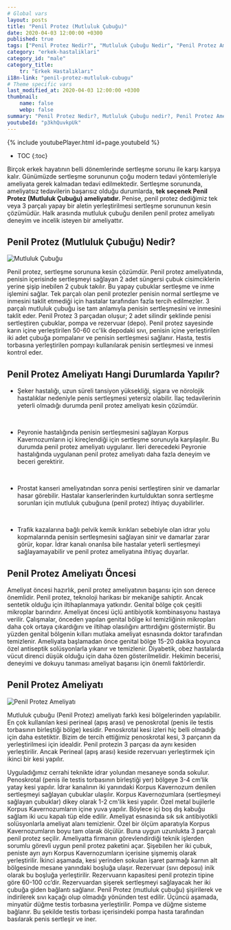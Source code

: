 ```yaml
---
# Global vars
layout: posts
title: "Penil Protez (Mutluluk Çubuğu)"
date: 2020-04-03 12:00:00 +0300
published: true
tags: ["Penil Protez Nedir?", "Mutluluk Çubuğu Nedir", "Penil Protez Ameliyatı ne zaman yapılır", "Penil Protez Ameliyatı Öncesi", "Penil Protez Ameliyatı","penil protez ameliyatı sonrası" , "mutluluk çubuğu ameliyatı" , "Sertleşme sorunu tedavi", "İktidarsızlık tedavi", " sertleşme sorunu çözüm" , "mutluluk çubuğu", "penil protez",  "penil protez" , "mutluluk çubuğu" , "mutluluk çubuğu ameliyat öncesi" , "penil protez nasıl takılır" , "penil protez ameliyatı nasıl yapılır" , "penil protez enfeksiyon" ]
category: "erkek-hastaliklari"
category_id: "male"
category_title:
    tr: "Erkek Hastalıkları"
i18n-link: "penil-protez-mutluluk-cubugu"
# Theme specific vars
last_modified_at: 2020-04-03 12:00:00 +0300
thumbnail:
    name: false
    webp: false
summary: "Penil Protez Nedir?, Mutluluk Çubuğu nedir?, Penil Protez Ameliyatı Hangi Durumlarda Yapılır?, Penil Protez Ameliyatı Öncesi, Penil Protez Ameliyatı, Sertleşme sorunu, Mutluluk çubuğu, Sertleşme sorunu tedavisi"
youtubeId: "p3khQuvkpUk"
---
```

{% include youtubePlayer.html id=page.youtubeId %}

* TOC
{:toc}

Birçok erkek hayatının belli dönemlerinde sertleşme sorunu ile karşı karşıya kalır. Günümüzde sertleşme sorununun çoğu modern tedavi yöntemleriyle ameliyata gerek kalmadan tedavi edilmektedir. Sertleşme sorununda, ameliyatsız tedavilerin başarısız olduğu durumlarda, **tek seçenek Penil Protez (Mutluluk Çubuğu) ameliyatıdır.** Penise, penil protez dediğimiz tek veya 3 parçalı yapay bir aletin yerleştirilmesi sertleşme sorununun kesin çözümüdür. Halk arasında mutluluk çubuğu denilen penil protez ameliyatı deneyim ve incelik isteyen bir ameliyattır.

## Penil Protez (Mutluluk Çubuğu) Nedir?

![Mutluluk Çubuğu](/assets/img/penilprotez.jpeg)

Penil protez, sertleşme sorununa kesin çözümdür. Penil protez ameliyatında, penisin içerisinde sertleşmeyi sağlayan 2 adet süngersi çubuk cisimciklerin yerine şişip inebilen 2 çubuk takılır. Bu yapay çubuklar sertleşme ve inme işlemini sağlar. Tek parçalı olan penil protezler penisin normal sertleşme ve inmesini taklit etmediği için hastalar tarafından fazla tercih edilmezler. 3 parçalı mutluluk çubuğu ise tam anlamıyla penisin sertleşmesini ve inmesini taklit eder. Penil Protez 3 parçadan oluşur; 2 adet silindir şeklinde penisi sertleştiren çubuklar, pompa ve rezervuar (depo). Penil protez sayesinde karın içine yerleştirilen 50-60 cc'lik depodaki sıvı, penisin içine yerleştirilen iki adet çubuğa pompalanır ve penisin sertleşmesi sağlanır. Hasta, testis torbasına yerleştirilen pompayı kullanılarak penisin sertleşmesi ve inmesi kontrol eder.

## Penil Protez Ameliyatı Hangi Durumlarda Yapılır?

* Şeker hastalığı, uzun süreli tansiyon yüksekliği, sigara ve nörolojik hastalıklar nedeniyle penis sertleşmesi yetersiz olabilir. İlaç tedavilerinin yeterli olmadığı durumda penil protez ameliyatı kesin çözümdür.

​
* Peyronie hastalığında penisin sertleşmesini sağlayan Korpus Kavernozumların içi kireçlendiği için sertleşme sorunuyla karşılaşılır. Bu durumda penil protez ameliyatı uygulanır. İleri derecedeki Peyronie hastalığında uygulanan penil protez ameliyatı daha fazla deneyim ve beceri gerektirir.

​
* Prostat kanseri ameliyatından sonra penisi sertleştiren sinir ve damarlar hasar görebilir. Hastalar kanserlerinden kurtulduktan sonra sertleşme sorunları için mutluluk çubuğuna (penil protez) ihtiyaç duyabilirler.

​
* Trafik kazalarına bağlı pelvik kemik kırıkları sebebiyle olan idrar yolu kopmalarında penisin sertleşmesini sağlayan sinir ve damarlar zarar görür, kopar. İdrar kanalı onarılsa bile hastalar yeterli sertleşmeyi sağlayamayabilir ve penil protez ameliyatına ihtiyaç duyarlar.

## Penil Protez Ameliyatı Öncesi

Ameliyat öncesi hazırlık, penil protez ameliyatının başarısı için son derece önemlidir. Penil protez, teknoloji harikası bir mekaniğe sahiptir. Ancak sentetik olduğu için iltihaplanmaya yatkındır. Genital bölge çok çeşitli mikroplar barındırır. Ameliyat öncesi üçlü antibiyotik kombinasyonu hastaya verilir. Çalışmalar, önceden yapılan genital bölge kıl temizliğinin mikropları daha çok ortaya çıkardığını ve iltihap olasılığını arttırdığını göstermiştir. Bu yüzden genital bölgenin kılları mutlaka ameliyat esnasında doktor tarafından temizlenir. Ameliyata başlamadan önce genital bölge 15-20 dakika boyunca özel antiseptik solüsyonlarla yıkanır ve temizlenir. Diyabetik, obez hastalarda vücut direnci düşük olduğu için daha özen gösterilmelidir. Hekimin becerisi, deneyimi ve dokuyu tanıması ameliyat başarısı için önemli faktörlerdir.

## Penil Protez Ameliyatı

![Penil Protez Ameliyatı](/assets/img/penilprotez.jpeg)

Mutluluk çubuğu (Penil Protez) ameliyatı farklı kesi bölgelerinden yapılabilir. En çok kullanılan kesi perineal (apış arası) ve penoskrotal (penis ile testis torbasının birleştiği bölge) kesidir. Penoskrotal kesi izleri hiç belli olmadığı için daha estetiktir. Bizim de tercih ettiğimiz penoskrotal kesi, 3 parçanın da yerleştirilmesi için idealdir. Penil protezin 3 parçası da aynı kesiden yerleştirilir. Ancak Perineal (apış arası) keside rezervuarı yerleştirmek için ikinci bir kesi yapılır.

Uyguladığımız cerrahi teknikte idrar yolundan mesaneye sonda sokulur. Penoskrotal (penis ile testis torbasının birleştiği yer) bölgeye 3-4 cm’lik yatay kesi yapılır. İdrar kanalının iki yanındaki Korpus Kavernozum denilen sertleşmeyi sağlayan çubuklar ulaşılır. Korpus Kavernozumlara (sertleşmeyi sağlayan çubuklar) dikey olarak 1-2 cm'lik kesi yapılır. Özel metal bujilerle Korpus Kavernozumların içine yuva yapılır. Böylece içi boş dış kabuğu sağlam iki ucu kapalı tüp elde edilir. Ameliyat esnasında sık sık antibiyotikli solüsyonlarla ameliyat alanı temizlenir. Özel bir ölçüm aparatıyla Korpus Kavernozumların boyu tam olarak ölçülür. Buna uygun uzunlukta 3 parçalı penil protez seçilir. Ameliyatta firmanın görevlendirdiği teknik işlerden sorumlu görevli uygun penil protez paketini açar. Şişebilen her iki çubuk, peniste ayrı ayrı Korpus Kavernozumların içerisine şişmemiş olarak yerleştirilir. İkinci aşamada, kesi yerinden sokulan işaret parmağı karnın alt bölgesinde mesane yanındaki boşluğa ulaşır. Rezervuar (sıvı deposu) inik olarak bu boşluğa yerleştirilir. Rezervuarın kapasitesi penil protezin tipine göre 60-100 cc’dir. Rezervuardan şişerek sertleşmeyi sağlayacak her iki çubuğa giden bağlantı sağlanır. Penil Protez (mutluluk çubuğu) şişirilerek ve indirilerek sıvı kaçağı olup olmadığı yönünden test edilir. Üçüncü aşamada, minyatür düğme testis torbasına yerleştirilir. Pompa ve düğme sisteme bağlanır. Bu şekilde testis torbası içerisindeki pompa hasta tarafından basılarak penis sertleşir ve iner.
